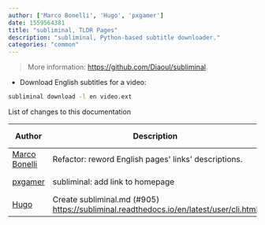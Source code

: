 ```yaml
---
author: ['Marco Bonelli', 'Hugo', 'pxgamer']
date: 1559564381
title: "subliminal, TLDR Pages"
description: "subliminal, Python-based subtitle downloader."
categories: "common"
---
```

> More information: <https://github.com/Diaoul/subliminal>.

- Download English subtitles for a video:

```bash
subliminal download -l en video.ext
```
List of changes to this documentation


Author | Description | ISO 8601 Date | GitHub link
------|-----|-----|-----
[Marco Bonelli](mailto:marco@mebeim.net) | Refactor: reword English pages' links' descriptions. | 2019-06-03T14:19:41 | [66abb98ce935](https://github.com/tldr-pages/tldr/commit/66abb98ce935c0f4516bf30c4d6da72180d5a3ab)
[pxgamer](mailto:owzie123@gmail.com) | subliminal: add link to homepage | 2019-05-14T19:58:59 | [9be1ed2fb099](https://github.com/tldr-pages/tldr/commit/9be1ed2fb099eb550aee8330230d7d36be2df787)
[Hugo](mailto:hugovk@users.noreply.github.com) | Create subliminal.md (#905) https://subliminal.readthedocs.io/en/latest/user/cli.html | 2016-06-21T00:55:22 | [938286334ce5](https://github.com/tldr-pages/tldr/commit/938286334ce58cd35513b91969d41e770e8e64cc)

